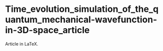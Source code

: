 # Time_evolution_simulation_of_the_quantum_mechanical-wavefunction-in-3D-space_article
Article in LaTeX.
